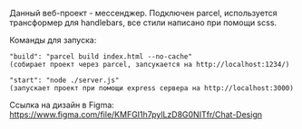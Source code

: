 Данный веб-проект - мессенджер. Подключен parcel, используется трансформер для handlebars, все стили написано при помощи scss. 

Команды для запуска:
    
    "build": "parcel build index.html --no-cache"
    (собирает проект через parcel, запсукается на http://localhost:1234/)

    "start": "node ./server.js"
    (запускает проект при помощи express сервера на http://localhost:3000)

Ссылка на дизайн в Figma:
https://www.figma.com/file/KMFGI1h7pylLzD8G0NITfr/Chat-Design